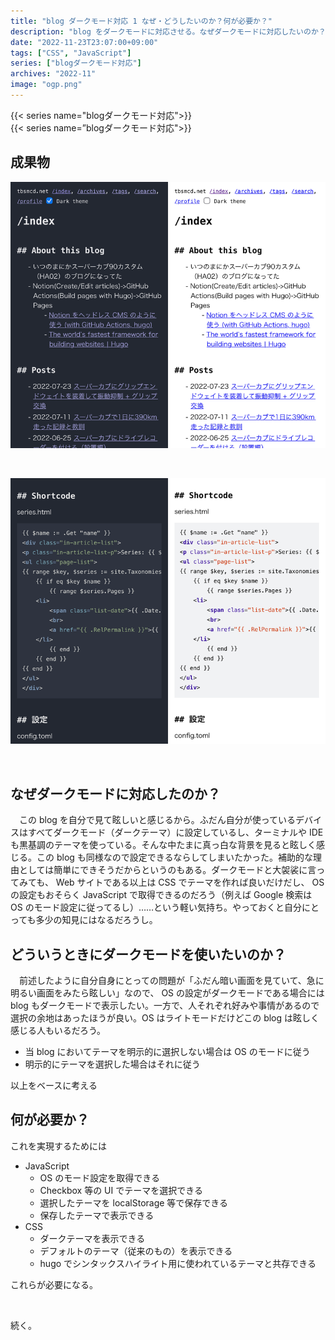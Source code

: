 ```yaml
---
title: "blog ダークモード対応 1 なぜ・どうしたいのか？何が必要か？"
description: "blog をダークモードに対応させる。なぜダークモードに対応したいのか？どういう対応をしたいのか？それには何が必要なのか？"
date: "2022-11-23T23:07:00+09:00"
tags: ["CSS", "JavaScript"]
series: ["blogダークモード対応"]
archives: "2022-11"
image: "ogp.png"
---
```




{{< series name="blogダークモード対応">}}  
{{< series name=”blogダークモード対応">}}

## 成果物

![top_page](a71190b6.png)

<br/>

![code](ca9a23dd.png)

<br/>

## なぜダークモードに対応したのか？

　この blog を自分で見て眩しいと感じるから。ふだん自分が使っているデバイスはすべてダークモード（ダークテーマ）に設定しているし、ターミナルや IDE も黒基調のテーマを使っている。そんな中たまに真っ白な背景を見ると眩しく感じる。この blog も同様なので設定できるならしてしまいたかった。補助的な理由としては簡単にできそうだからというのもある。ダークモードと大袈裟に言ってみても、 Web サイトである以上は CSS でテーマを作れば良いだけだし、 OS の設定もおそらく JavaScript で取得できるのだろう（例えば Google 検索は OS のモード設定に従ってるし）……という軽い気持ち。やっておくと自分にとっても多少の知見にはなるだろうし。

## どういうときにダークモードを使いたいのか？

　前述したように自分自身にとっての問題が「ふだん暗い画面を見ていて、急に明るい画面をみたら眩しい」なので、 OS の設定がダークモードである場合には blog もダークモードで表示したい。一方で、人それぞれ好みや事情があるので選択の余地はあったほうが良い。OS はライトモードだけどこの blog は眩しく感じる人もいるだろう。

- 当 blog においてテーマを明示的に選択しない場合は OS のモードに従う
- 明示的にテーマを選択した場合はそれに従う

以上をベースに考える

## 何が必要か？

これを実現するためには

- JavaScript
	- OS のモード設定を取得できる
	- Checkbox 等の UI でテーマを選択できる
	- 選択したテーマを localStorage 等で保存できる
	- 保存したテーマで表示できる
- CSS
	- ダークテーマを表示できる
	- デフォルトのテーマ（従来のもの）を表示できる
	- hugo でシンタックスハイライト用に使われているテーマと共存できる

これらが必要になる。

<br/>

続く。
